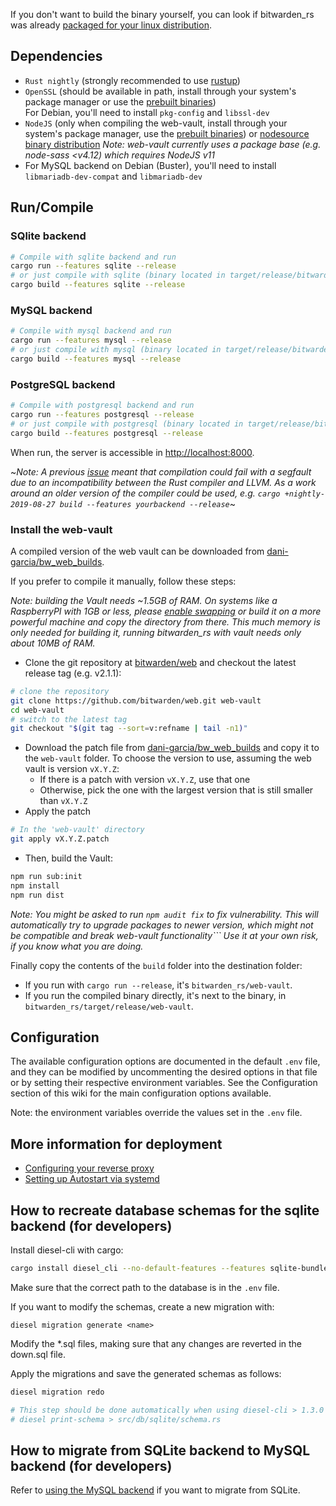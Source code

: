 If you don't want to build the binary yourself, you can look if bitwarden_rs was already [packaged for your linux distribution](https://github.com/dani-garcia/bitwarden_rs/wiki/Available-packages).

## Dependencies
- `Rust nightly` (strongly recommended to use [rustup](https://rustup.rs/))
- `OpenSSL` (should be available in path, install through your system's package manager or use the [prebuilt binaries](https://wiki.openssl.org/index.php/Binaries))  
  For Debian, you'll need to install `pkg-config` and `libssl-dev`
- `NodeJS` (only when compiling the web-vault, install through your system's package manager, use the [prebuilt binaries](https://nodejs.org/en/download/)) or [nodesource binary distribution](https://github.com/nodesource/distributions)
*Note: web-vault currently uses a package base (e.g. node-sass <v4.12) which requires NodeJS v11*
- For MySQL backend on Debian (Buster), you'll need to install `libmariadb-dev-compat` and `libmariadb-dev`

## Run/Compile
### SQlite backend
```sh
# Compile with sqlite backend and run
cargo run --features sqlite --release
# or just compile with sqlite (binary located in target/release/bitwarden_rs)
cargo build --features sqlite --release
```
### MySQL backend
```sh
# Compile with mysql backend and run
cargo run --features mysql --release
# or just compile with mysql (binary located in target/release/bitwarden_rs)
cargo build --features mysql --release
```
### PostgreSQL backend
```sh
# Compile with postgresql backend and run
cargo run --features postgresql --release
# or just compile with postgresql (binary located in target/release/bitwarden_rs)
cargo build --features postgresql --release
```

When run, the server is accessible in [http://localhost:8000](http://localhost:8000).

~*Note: A previous [issue](https://github.com/rust-lang/rust/issues/62896) meant that compilation could fail with a segfault due to an incompatibility between the Rust compiler and LLVM. As a work around an older version of the compiler could be used, e.g. ```cargo +nightly-2019-08-27 build --features yourbackend --release```*~

### Install the web-vault
A compiled version of the web vault can be downloaded from [dani-garcia/bw_web_builds](https://github.com/dani-garcia/bw_web_builds/releases).

If you prefer to compile it manually, follow these steps:

*Note: building the Vault needs ~1.5GB of RAM. On systems like a RaspberryPI with 1GB or less, please [enable swapping](https://www.tecmint.com/create-a-linux-swap-file/) or build it on a more powerful machine and copy the directory from there. This much memory is only needed for building it, running bitwarden_rs with vault needs only about 10MB of RAM.*

- Clone the git repository at [bitwarden/web](https://github.com/bitwarden/web) and checkout the latest release tag (e.g. v2.1.1):
```sh
# clone the repository
git clone https://github.com/bitwarden/web.git web-vault
cd web-vault
# switch to the latest tag
git checkout "$(git tag --sort=v:refname | tail -n1)"
```

- Download the patch file from [dani-garcia/bw_web_builds](https://github.com/dani-garcia/bw_web_builds/tree/master/patches) and copy it to the `web-vault` folder.
To choose the version to use, assuming the web vault is version `vX.Y.Z`:
  - If there is a patch with version `vX.Y.Z`, use that one
  - Otherwise, pick the one with the largest version that is still smaller than `vX.Y.Z`
- Apply the patch
```sh
# In the 'web-vault' directory
git apply vX.Y.Z.patch
```

- Then, build the Vault:

```sh
npm run sub:init
npm install
npm run dist
```
*Note: You might be asked to run ```npm audit fix``` to fix vulnerability. This will automatically try to upgrade packages to newer version, which might not be compatible and break web-vault functionality``` Use it at your own risk, if you know what you are doing.*

Finally copy the contents of the `build` folder into the destination folder:
- If you run with `cargo run --release`, it's `bitwarden_rs/web-vault`.
- If you run the compiled binary directly, it's next to the binary, in `bitwarden_rs/target/release/web-vault`.

## Configuration
The available configuration options are documented in the default `.env` file, and they can be modified by uncommenting the desired options in that file or by setting their respective environment variables. See the Configuration section of this wiki for the main configuration options available.

Note: the environment variables override the values set in the `.env` file.

## More information for deployment
- [Configuring your reverse proxy](https://github.com/dani-garcia/bitwarden_rs/wiki/Proxy-examples)
- [Setting up Autostart via systemd](https://github.com/dani-garcia/bitwarden_rs/wiki/Setup-as-a-systemd-service)

## How to recreate database schemas for the sqlite backend (for developers)
Install diesel-cli with cargo:
```sh
cargo install diesel_cli --no-default-features --features sqlite-bundled
```

Make sure that the correct path to the database is in the `.env` file.

If you want to modify the schemas, create a new migration with:
```
diesel migration generate <name>
```

Modify the *.sql files, making sure that any changes are reverted in the down.sql file.

Apply the migrations and save the generated schemas as follows:
```sh
diesel migration redo

# This step should be done automatically when using diesel-cli > 1.3.0
# diesel print-schema > src/db/sqlite/schema.rs
```

## How to migrate from SQLite backend to MySQL backend (for developers)
Refer to [using the MySQL backend](https://github.com/dani-garcia/bitwarden_rs/wiki/Using-the-MySQL-Backend) if you want to migrate from SQLite.